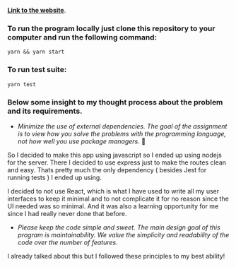 [**Link to the website**](https://reactor-pre-assignment.herokuapp.com/).

### To run the program locally just clone this repository to your computer and run the following command:

```
yarn && yarn start
```

### To run test suite:

```
yarn test
```

### Below some insight to my thought process about the problem and its requirements.

-  _Minimize the use of external dependencies. The goal of the assignment is to view how you solve the problems with the programming language, not how well you use package managers_. 🙂

So I decided to make this app using javascript so I ended up using nodejs for the server. There I decided to use express just to make the routes clean and easy. Thats pretty much the only dependency ( besides Jest for running tests ) I ended up using.

I decided to not use React, which is what I have used to write all my user interfaces to keep it minimal and to not complicate it for no reason since the UI needed was so minimal. And it was also a learning opportunity for me since I had really never done that before.

-  _Please keep the code simple and sweet. The main design goal of this program is maintainability. We value the simplicity and readability of the code over the number of features_.

I already talked about this but I followed these principles to my best ability!
